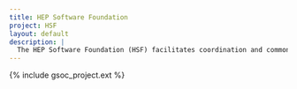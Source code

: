 ```yaml
---
title: HEP Software Foundation
project: HSF
layout: default
description: |
  The HEP Software Foundation (HSF) facilitates coordination and common efforts in high energy physics (HEP) software and computing internationally.
---
```


{% include gsoc_project.ext %}
